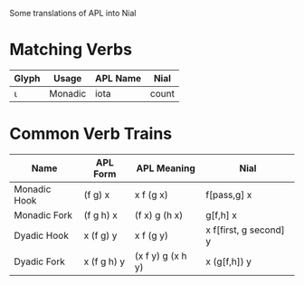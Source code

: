 
Some translations of APL into Nial

# Matching Verbs

| Glyph | Usage | APL Name | Nial |
| ---------- | -------------- |---------------- | ------------- |
| ⍳  | Monadic | iota | count  |



# Common Verb Trains

| Name | APL Form | APL Meaning | Nial |
| ---------- | -------------- |---------------- | ------------- |
| Monadic Hook | (f g) x |   x f (g x) |  f[pass,g] x |
| Monadic Fork | (f g h) x | (f x) g (h x) | g[f,h] x |
| Dyadic Hook | x (f g) y | x f (g y) | x f[first, g second] y |
| Dyadic Fork | x (f g h) y | (x f y) g (x h y) | x (g[f,h]) y |


